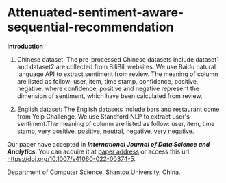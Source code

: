 # Attenuated-sentiment-aware-sequential-recommendation

**Introduction**
1. Chinese dataset: The pre-processed Chinese datasets include dataset1 and dataset2 are collected from BiliBili websites. We use Baidu natural language API to extract sentiment from review. The meaning of column are listed as follow: user, item, time stamp, confidence, positive, negative. where confidence, positive and negative represent the dimension of sentiment, which have been calculated from review. 

2. English dataset: The English datasets include bars and restaurant come from Yelp Challenge. We use Standford NLP to extract user's sentiment.The meaning of column are listed as follow: user, item, time stamp, very positive, positive, neutral, negative, very negative.

Our paper have accepted in ***International Journal of Data Science and Analytics***. You can acquire it at [paper address](https://doi.org/10.1007/s41060-022-00374-5) or access this url: <https://doi.org/10.1007/s41060-022-00374-5>. 

Department of Computer Science, Shantou University, China.
